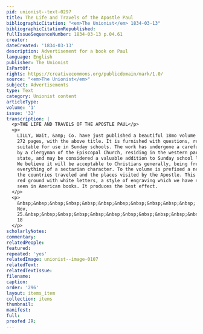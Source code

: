 ```yaml
---
pid: unionist--text-0297
title: The Life and Travels of the Apostle Paul
bibliographicCitation: "<em>The Unionist</em> 1834-03-13"
bibliographicCitationRepublished: 
fullIssueSequenceNumber: 1834-03-13 p.04.61
creator: 
dateCreated: '1834-03-13'
description: Advertisement for a book on Paul
language: English
publisher: The Unionist
IsPartOf: 
rights: https://creativecommons.org/publicdomain/mark/1.0/
source: "<em>The Unionist</em>"
subject: Advertisements
type: Text
category: Unionist content
articleType: 
volume: '1'
issue: '32'
transcription: |
  <p>THE LIFE AND TRAVELS OF THE APOSTLE PAUL</p>
  <p>
    LILLY, Wait, &amp; Co. have just published a beautiful 18mo volume containing
    272 pages, with the above title. It is furnished with questions, rendering it
    suitable for use in Sunday schools. The work has undergone a careful revision,
    by a clergyman of the Episcopal Church, residing in the western part of this
    state, and may be considered a valuable addition to Sunday school literature.
    We believe it will be acceptable to Christians generally, being free from
    everything of a sectarian character. To the volume is prefixed a neat Map of
    the countries traveled and the places visited by the Apostle. This map is on
    red ground with white letters, a style of engraving which we have not before
    seen in American books. It produces the best effect.
  </p>
  <p>
    &nbsp;&nbsp;&nbsp;&nbsp;&nbsp;&nbsp;&nbsp;&nbsp;&nbsp;&nbsp;&nbsp; Boston,
    Nov,
    25.&nbsp;&nbsp;&nbsp;&nbsp;&nbsp;&nbsp;&nbsp;&nbsp;&nbsp;&nbsp;&nbsp;&nbsp;&nbsp;&nbsp;&nbsp;&nbsp;&nbsp;&nbsp;&nbsp;&nbsp;&nbsp;&nbsp;&nbsp;&nbsp;&nbsp;&nbsp;&nbsp;&nbsp;&nbsp;&nbsp;&nbsp;&nbsp;&nbsp;&nbsp;&nbsp;&nbsp;&nbsp;&nbsp;&nbsp;&nbsp;&nbsp;&nbsp;&nbsp;&nbsp;&nbsp;&nbsp;&nbsp;&nbsp;&nbsp;&nbsp;&nbsp;&nbsp;&nbsp;&nbsp;&nbsp;&nbsp;
    18
  </p>
scholarlyNotes: 
commentary: 
relatedPeople: 
featured: 
repeated: 'yes'
relatedImage: unionist--image-0107
relatedText: 
relatedTextIssue: 
filename: 
caption: 
order: '296'
layout: items_item
collection: items
thumbnail: 
manifest: 
full: 
proofed JR: 
---
```

